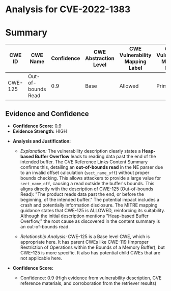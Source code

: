 # Analysis for CVE-2022-1383

# Summary
| CWE ID  | CWE Name                     | Confidence | CWE Abstraction Level | CWE Vulnerability Mapping Label | CWE-Vulnerability Mapping Notes |
| ------- | ---------------------------- | ---------- | ----------------------- | ------------------------------- | ------------------------------- |
| CWE-125 | Out-of-bounds Read           | 0.9        | Base                    | Allowed                         | Primary CWE                    |

## Evidence and Confidence

*   **Confidence Score:** 0.9
*   **Evidence Strength:** HIGH

- **Analysis and Justification:**
  - *Explanation:* The vulnerability description clearly states a **Heap-based Buffer Overflow** leads to reading data past the end of the intended buffer. The CVE Reference Links Content Summary confirms this, detailing an **out-of-bounds read** in the NE parser due to an invalid offset calculation (`sect_name_off`) without proper bounds checking. This allows attackers to provide a large value for `sect_name_off`, causing a read outside the buffer's bounds. This aligns directly with the description of CWE-125 (Out-of-bounds Read): "The product reads data past the end, or before the beginning, of the intended buffer." The potential impact includes a crash and potentially information disclosure. The MITRE mapping guidance states that CWE-125 is ALLOWED, reinforcing its suitability. Although the initial description mentions "Heap-based Buffer Overflow," the root cause as discovered in the content summary is an out-of-bounds read.

  - *Relationship Analysis:* CWE-125 is a Base level CWE, which is appropriate here. It has parent CWEs like CWE-119 (Improper Restriction of Operations within the Bounds of a Memory Buffer), but CWE-125 is more specific. It also has potential child CWEs that are not applicable here.

- **Confidence Score:**
  - Confidence: 0.9 (High evidence from vulnerability description, CVE reference materials, and corroboration from the retriever results)